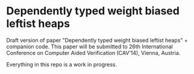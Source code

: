 Dependently typed weight biased leftist heaps
=============================================

Draft version of paper "Dependently typed weight biased leftist heaps" +
companion code. This paper will be submitted to 26th International
Conference on Computer Aided Verification (CAV’14), Vienna, Austria.

Everything in this repo is a work in progress.
